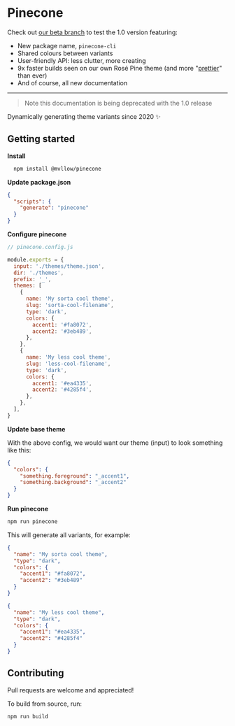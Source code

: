 # Pinecone

Check out [our beta branch](https://github.com/mvllow/pinecone/tree/beta) to test the 1.0 version featuring:

- New package name, `pinecone-cli`
- Shared colours between variants
- User-friendly API: less clutter, more creating
- 9x faster builds seen on our own Rosé Pine theme (and more "[prettier](https://prettier.io)" than ever)
- And of course, all new documentation

---

> Note this documentation is being deprecated with the 1.0 release

Dynamically generating theme variants since 2020 ✨

## Getting started

**Install**

```sh
  npm install @mvllow/pinecone
```

**Update package.json**

```json
{
  "scripts": {
    "generate": "pinecone"
  }
}
```

**Configure pinecone**

```js
// pinecone.config.js

module.exports = {
  input: './themes/theme.json',
  dir: './themes',
  prefix: '_',
  themes: [
    {
      name: 'My sorta cool theme',
      slug: 'sorta-cool-filename',
      type: 'dark',
      colors: {
        accent1: '#fa8072',
        accent2: '#3eb489',
      },
    },
    {
      name: 'My less cool theme',
      slug: 'less-cool-filename',
      type: 'dark',
      colors: {
        accent1: '#ea4335',
        accent2: '#4285f4',
      },
    },
  ],
}
```

**Update base theme**

With the above config, we would want our theme (input) to look something like this:

```json
{
  "colors": {
    "something.foreground": "_accent1",
    "something.background": "_accent2"
  }
}
```

**Run pinecone**

```sh
npm run pinecone
```

This will generate all variants, for example:

```json
{
  "name": "My sorta cool theme",
  "type": "dark",
  "colors": {
    "accent1": "#fa8072",
    "accent2": "#3eb489"
  }
}

{
  "name": "My less cool theme",
  "type": "dark",
  "colors": {
    "accent1": "#ea4335",
    "accent2": "#4285f4"
  }
}
```

## Contributing

Pull requests are welcome and appreciated!

To build from source, run:

```sh
npm run build
```
